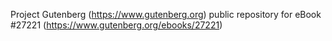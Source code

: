 Project Gutenberg (https://www.gutenberg.org) public repository for eBook #27221 (https://www.gutenberg.org/ebooks/27221)
